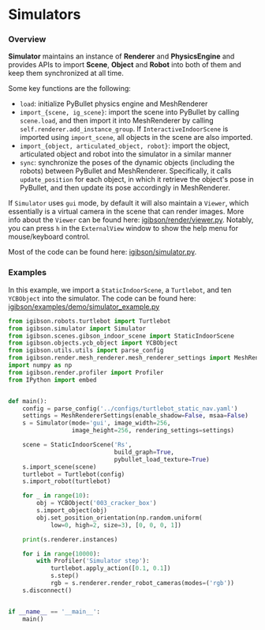 # Simulators

### Overview

**Simulator** maintains an instance of **Renderer** and **PhysicsEngine** and provides APIs to import **Scene**, **Object** and **Robot** into both of them and keep them synchronized at all time.

Some key functions are the following:
- `load`: initialize PyBullet physics engine and MeshRenderer
- `import_{scene, ig_scene}`: import the scene into PyBullet by calling `scene.load`, and then import it into MeshRenderer by calling `self.renderer.add_instance_group`. If `InteractiveIndoorScene` is imported using `import_scene`, all objects in the scene are also imported.
- `import_{object, articulated_object, robot}`: import the object, articulated object and robot into the simulator in a similar manner
- `sync`: synchronize the poses of the dynamic objects (including the robots) between PyBullet and MeshRenderer. Specifically, it calls `update_position` for each object, in which it retrieve the object's pose in PyBullet, and then update its pose accordingly in MeshRenderer.

If `Simulator` uses `gui` mode, by default it will also maintain a `Viewer`, which essentially is a virtual camera in the scene that can render images. More info about the `Viewer` can be found here: [igibson/render/viewer.py](https://github.com/StanfordVL/iGibson/blob/master/igibson/render/viewer.py). Notably, you can press `h` in the `ExternalView` window to show the help menu for mouse/keyboard control.

Most of the code can be found here: [igibson/simulator.py](https://github.com/StanfordVL/iGibson/blob/master/igibson/simulator.py).

### Examples
In this example, we import a `StaticIndoorScene`, a `Turtlebot`, and ten `YCBObject` into the simulator. The code can be found here: [igibson/examples/demo/simulator_example.py](https://github.com/StanfordVL/iGibson/blob/master/igibson/examples/demo/simulator_example.py)

```python
from igibson.robots.turtlebot import Turtlebot
from igibson.simulator import Simulator
from igibson.scenes.gibson_indoor_scene import StaticIndoorScene
from igibson.objects.ycb_object import YCBObject
from igibson.utils.utils import parse_config
from igibson.render.mesh_renderer.mesh_renderer_settings import MeshRendererSettings
import numpy as np
from igibson.render.profiler import Profiler
from IPython import embed


def main():
    config = parse_config('../configs/turtlebot_static_nav.yaml')
    settings = MeshRendererSettings(enable_shadow=False, msaa=False)
    s = Simulator(mode='gui', image_width=256,
                  image_height=256, rendering_settings=settings)

    scene = StaticIndoorScene('Rs',
                              build_graph=True,
                              pybullet_load_texture=True)
    s.import_scene(scene)
    turtlebot = Turtlebot(config)
    s.import_robot(turtlebot)

    for _ in range(10):
        obj = YCBObject('003_cracker_box')
        s.import_object(obj)
        obj.set_position_orientation(np.random.uniform(
            low=0, high=2, size=3), [0, 0, 0, 1])

    print(s.renderer.instances)

    for i in range(10000):
        with Profiler('Simulator step'):
            turtlebot.apply_action([0.1, 0.1])
            s.step()
            rgb = s.renderer.render_robot_cameras(modes=('rgb'))
    s.disconnect()


if __name__ == '__main__':
    main()

```
